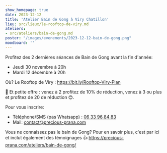 ```yaml
---
show_homepage: true
date: 2023-12-12
title: 'Atelier Bain de Gong à Viry Chatillon'
lieu: src/lieux/le-rooftop-de-viry.md
ateliers:
- src/ateliers/bain-de-gong.md
poster: "/images/evenements/2023-12-12-bain-de-gong.png"
moodboard: ''
---
```


Profitez des 2 dernières séances de Bain de Gong avant la fin d'année:
- Jeudi 30 novembre à 20h
- Mardi 12 décembre à 20h

Où? Le Rooftop de Viry : https://bit.ly/Rooftop-Viry-Plan

🎁 Et petite offre : venez à 2 profitez de 10% de réduction, venez à 3 ou plus et profitez de 20 de réduction 😍.

Pour vous inscrire:
- Téléphone/SMS (pas Whatsapp) : [06 33 96 84 83](tel:0633968483)
- Mail: contact@precious-prana.com

Vous ne connaissez pas le bain de Gong? Pour en savoir plus, c'est par ici et
inclut également des témoignages 👍
https://precious-prana.com/ateliers/bain-de-gong/